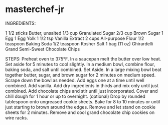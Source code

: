 # masterchef-jr


INGREDIENTS:

1 1/2 sticks	Butter, unsalted
1/3 cup	Granulated Sugar
2/3 cup	Brown Sugar
1	Egg
1	Egg Yolk
1 1/2 tsp	Vanilla Extract
2 cups	All-purpose Flour
1/2 teaspoon	Baking Soda
1/2 teaspoon	Kosher Salt
1 bag (11 oz)	Ghirardelli Grand Semi-Sweet Chocolate Chips

STEPS:
Preheat oven to 375°F. 
In a saucepan melt the butter over low heat. Set aside for 5 minutes to cool slightly. 
In a medium bowl, combine flour, baking soda, and salt until combined. Set Aside.
In a large mixing bowl beat together butter, sugar, and brown sugar for 2 minutes on medium speed. Scrape down the bowl as needed. 
Add eggs one at a time until well combined. Add vanilla.
Add dry ingredients in thirds and mix only until just combined. 
Add chocolate chips and stir until just incorporated. 
Cover and chill dough for 1 hour or up to overnight. (optional)
Drop by rounded tablespoon onto ungreased cookie sheets.
Bake for 8 to 10 minutes or until just starting to brown around the edges.
Remove and let stand on cookie sheets for 2 minutes. Remove and cool grand chocolate chip cookies on wire racks.
